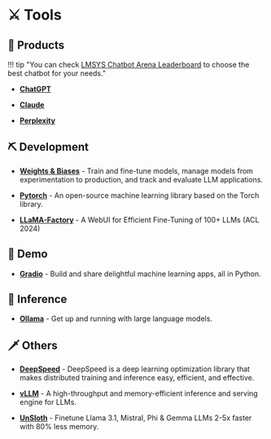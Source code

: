 # ⚔️ Tools

## 🤖 Products

!!! tip "You can check [LMSYS Chatbot Arena Leaderboard](https://huggingface.co/spaces/lmsys/chatbot-arena-leaderboard) to choose the best chatbot for your needs."

- [**ChatGPT**](https://chatgpt.com/)

- [**Claude**](https://claude.ai/chat)

- [**Perplexity**](https://www.perplexity.ai/)

## ⛏️ Development

- [**Weights & Biases**](https://wandb.ai/site) - Train and fine-tune models, manage models from experimentation to production, and track and evaluate LLM applications.

- [**Pytorch**](https://pytorch.org/) - An open-source machine learning library based on the Torch library.

- [**LLaMA-Factory**](https://github.com/hiyouga/LLaMA-Factory) - A WebUI for Efficient Fine-Tuning of 100+ LLMs (ACL 2024)

## 📍 Demo

- [**Gradio**](https://github.com/gradio-app/gradio) - Build and share delightful machine learning apps, all in Python.

## 🏹 Inference

- [**Ollama**](https://github.com/ollama/ollama) - Get up and running with large language models.

## 🗡️ Others

- [**DeepSpeed**](https://github.com/microsoft/DeepSpeed) - DeepSpeed is a deep learning optimization library that makes distributed training and inference easy, efficient, and effective.

- [**vLLM**](https://github.com/vllm-project/vllm) - A high-throughput and memory-efficient inference and serving engine for LLMs.

- [**UnSloth**](https://github.com/unslothai/unsloth) - Finetune Llama 3.1, Mistral, Phi & Gemma LLMs 2-5x faster with 80% less memory.
